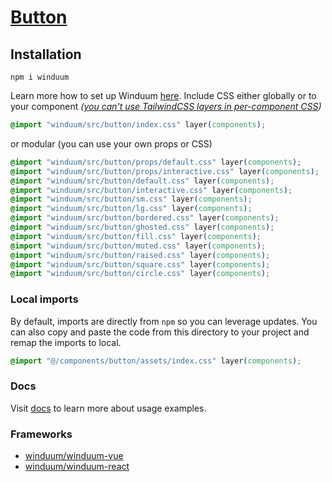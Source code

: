 # [Button](https://winduum.dev/docs/components/button.html)

## Installation
```shell
npm i winduum
```
Learn more how to set up Winduum [here](https://winduum.dev/docs/).
Include CSS either globally or to your component _([you can't use TailwindCSS layers in per-component CSS](https://tailwindcss.com/docs/adding-custom-styles#layers-and-per-component-css))_

```css
@import "winduum/src/button/index.css" layer(components);
```

or modular (you can use your own props or CSS)

```css
@import "winduum/src/button/props/default.css" layer(components);
@import "winduum/src/button/props/interactive.css" layer(components);
@import "winduum/src/button/default.css" layer(components);
@import "winduum/src/button/interactive.css" layer(components);
@import "winduum/src/button/sm.css" layer(components);
@import "winduum/src/button/lg.css" layer(components);
@import "winduum/src/button/bordered.css" layer(components);
@import "winduum/src/button/ghosted.css" layer(components);
@import "winduum/src/button/fill.css" layer(components);
@import "winduum/src/button/muted.css" layer(components);
@import "winduum/src/button/raised.css" layer(components);
@import "winduum/src/button/square.css" layer(components);
@import "winduum/src/button/circle.css" layer(components);
```


### Local imports
By default, imports are directly from `npm` so you can leverage updates.
You can also copy and paste the code from this directory to your project and remap the imports to local.

```css
@import "@/components/button/assets/index.css" layer(components);
```

### Docs
Visit [docs](https://winduum.dev/docs/components/button.html) to learn more about usage examples.

### Frameworks
* [winduum/winduum-vue](https://github.com/winduum/winduum-vue/blob/main/src/button)
* [winduum/winduum-react](https://github.com/winduum/winduum-react/blob/main/src/button)
